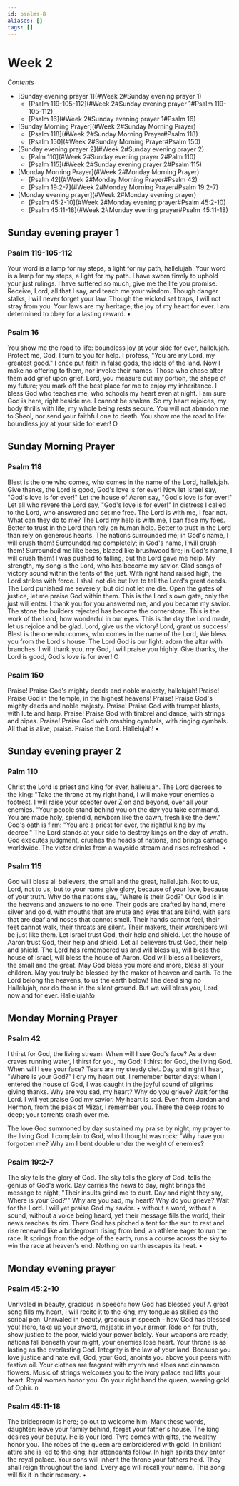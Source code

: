 ```yaml
---
id: psalms-8
aliases: []
tags: []
---
```


# Week 2

*Contents*
* [Sunday evening prayer 1](#Week 2#Sunday evening prayer 1)
  * [Psalm 119-105-112](#Week 2#Sunday evening prayer 1#Psalm 119-105-112)
  * [Psalm 16](#Week 2#Sunday evening prayer 1#Psalm 16)
* [Sunday Morning Prayer](#Week 2#Sunday Morning Prayer)
  * [Psalm 118](#Week 2#Sunday Morning Prayer#Psalm 118)
  * [Psalm 150](#Week 2#Sunday Morning Prayer#Psalm 150)
* [Sunday evening prayer 2](#Week 2#Sunday evening prayer 2)
  * [Palm 110](#Week 2#Sunday evening prayer 2#Palm 110)
  * [Psalm 115](#Week 2#Sunday evening prayer 2#Psalm 115)
* [Monday Morning Prayer](#Week 2#Monday Morning Prayer)
  * [Psalm 42](#Week 2#Monday Morning Prayer#Psalm 42)
  * [Psalm 19:2-7](#Week 2#Monday Morning Prayer#Psalm 19:2-7)
* [Monday evening prayer](#Week 2#Monday evening prayer)
  * [Psalm 45:2-10](#Week 2#Monday evening prayer#Psalm 45:2-10)
  * [Psalm 45:11-18](#Week 2#Monday evening prayer#Psalm 45:11-18)

## Sunday evening prayer 1

### Psalm 119-105-112

Your word is a lamp for my steps, a light for my path, hallelujah.
Your word is a lamp for my steps, a light for my path.
I have sworn firmly to uphold your just rulings.
I have suffered so much, give me the life you promise.
Receive, Lord, all that I say, and teach me your wisdom.
Though danger stalks,
I will never forget your law.
Though the wicked set traps, I will not stray from you.
Your laws are my heritage, the joy of my heart for ever.
I am determined to obey for a lasting reward. •

### Psalm 16

You show me the road to life: boundless joy at your side for ever, hallelujah.
Protect me, God, I turn to you for help.
I profess, "You are my Lord, my greatest good."
I once put faith in false gods, the idols of the land.
Now I make no offering to them, nor invoke their names.
Those who chase after them add grief upon grief.
Lord, you measure out my portion, the shape of my future;
you mark off the best place for me to enjoy my inheritance.
I bless God who teaches me, who schools my heart even at night.
I am sure God is here, right beside me.
I cannot be shaken.
So my heart rejoices, my body thrills with life, my whole being rests secure.
You will not abandon me to Sheol, nor send your faithful one to death.
You show me the road to life: boundless joy at your side for ever! O

## Sunday Morning Prayer

### Psalm 118

Blest is the one who comes,
who comes in the name of the Lord, hallelujah.
Give thanks, the Lord is good,
God's love is for ever!
Now let Israel say,
"God's love is for ever!"
Let the house of Aaron say,
"God's love is for ever!"
Let all who revere the Lord say,
"God's love is for ever!"
In distress I called to the Lord, who answered and set me free.
The Lord is with me, I fear not.
What can they do to me?
The Lord my help is with me, I can face my foes.
Better to trust in the Lord than rely on human help.
Better to trust in the Lord than rely on generous hearts.
The nations surrounded me; in God's name, I will crush them!
Surrounded me completely; in God's name, I will crush them!
Surrounded me like bees, blazed like brushwood fire; in God's name, I will crush them!
I was pushed to falling, but the Lord gave me help.
My strength, my song is the Lord, who has become my savior.
Glad songs of victory sound within the tents of the just.
With right hand raised high, the Lord strikes with force.
I shall not die but live to tell the Lord's great deeds.
The Lord punished me severely, but did not let me die.
Open the gates of justice, let me praise God within them.
This is the Lord's own gate, only the just will enter.
I thank you for you answered me, and you became my savior.
The stone the builders rejected has become the cornerstone.
This is the work of the Lord, how wonderful in our eyes.
This is the day the Lord made, let us rejoice and be glad.
Lord, give us the victory!
Lord, grant us success!
Blest is the one who comes, who comes in the name of the Lord, We bless you from the Lord's house.
The Lord God is our light: adorn the altar with branches.
I will thank you, my God, I will praise you highly.
Give thanks, the Lord is good, God's love is for ever! O

### Psalm 150

Praise! Praise God's mighty deeds and noble majesty, hallelujah!
Praise! Praise God in the temple, in the highest heavens!
Praise! Praise God's mighty deeds and noble majesty.
Praise! Praise God with trumpet blasts, with lute and harp.
Praise! Praise God with timbrel and dance, with strings and pipes.
Praise! Praise God with crashing cymbals, with ringing cymbals.
All that is alive, praise. Praise the Lord.
Hallelujah! •

## Sunday evening prayer 2

### Palm 110

Christ the Lord is priest and king for ever, hallelujah.
The Lord decrees to the king:
"Take the throne at my right hand, I will make your enemies a footrest.
I will raise your scepter over Zion and beyond, over all your enemies.
"Your people stand behind you on the day you take command.
You are made holy, splendid, newborn like the dawn, fresh like the dew."
God's oath is firm:
"You are a priest for ever, the rightful king by my decree." The Lord stands at your side to destroy kings on the day of wrath.
God executes judgment, crushes the heads of nations, and brings carnage worldwide.
The victor drinks from a wayside stream and rises refreshed. •

### Psalm 115

God will bless all believers, the small and the great, hallelujah.
Not to us, Lord, not to us, but to your name give glory, because of your love, because of your truth.
Why do the nations say,
"Where is their God?"
Our God is in the heavens and answers to no one.
Their gods are crafted by hand, mere silver and gold, with mouths that are mute and eyes that are blind, with ears that are deaf and noses that cannot smell.
Their hands cannot feel, their feet cannot walk, their throats are silent.
Their makers, their worshipers will be just like them.
Let Israel trust God, their help and shield.
Let the house of Aaron trust God, their help and shield.
Let all believers trust God, their help and shield.
The Lord has remembered us and will bless us,
will bless the house of Israel, will bless the house of Aaron.
God will bless all believers, the small and the great.
May God bless you more and more, bless all your children.
May you truly be blessed
by the maker of heaven and earth.
To the Lord belong the heavens, to us the earth below!
The dead sing no Hallelujah, nor do those in the silent ground.
But we will bless you, Lord, now and for ever.
Hallelujah!o

## Monday Morning Prayer

### Psalm 42

I thirst for God, the living stream.
When will I see God's face?
As a deer craves running water, I thirst for you, my God;
I thirst for God, the living God.
When will I see your face?
Tears are my steady diet.
Day and night I hear,
"Where is your God?"
I cry my heart out, I remember better days:
when I entered the house of God, I was caught in the joyful sound of pilgrims giving thanks.
Why are you sad, my heart?
Why do you grieve?
Wait for the Lord.
I will yet praise God my savior.
My heart is sad.
Even from Jordan and Hermon, from the peak of Mizar, I remember you.
There the deep roars to deep; your torrents crash over me.

The love God summoned by day sustained my praise by night, my prayer to the living God.
I complain to God, who I thought was rock:
"Why have you forgotten me?
Why am I bent double under the weight of enemies?

### Psalm 19:2-7

The sky tells the glory of God.
The sky tells the glory of God, tells the genius of God's work.
Day carries the news to day, night brings the message to night,
"Their insults grind me to dust.
Day and night they say, Where is your God?'" Why are you sad, my heart?
Why do you grieve?
Wait for the Lord.
I will yet praise God my savior. •
without a word, without a sound, without a voice being heard, yet their message fills the world, their news reaches its rim.
There God has pitched a tent for the sun to rest and rise renewed like a bridegroom rising from bed, an athlete eager to run the race.
It springs from the edge of the earth, runs a course across the sky to win the race at heaven's end.
Nothing on earth escapes its heat. •

## Monday evening prayer

### Psalm 45:2-10

Unrivaled in beauty, gracious in speech: how God has blessed you!
A great song fills my heart, I will recite it to the king, my tongue as skilled as the scribal pen.
Unrivaled in beauty, gracious in speech - how God has blessed you!
Hero, take up your sword, majestic in your armor.
Ride on for truth, show justice to the poor, wield your power boldly.
Your weapons are ready;
nations fall beneath your might, your enemies lose heart.
Your throne is as lasting as the everlasting God.
Integrity is the law of your land.
Because you love justice and hate evil, God, your God, anoints you above your peers with festive oil.
Your clothes are fragrant with myrrh and aloes and cinnamon flowers.
Music of strings welcomes you to the ivory palace and lifts your heart.
Royal women honor you.
On your right hand the queen, wearing gold of Ophir. n

### Psalm 45:11-18

The bridegroom is here; go out to welcome him.
Mark these words, daughter: leave your family behind, forget your father's house.
The king desires your beauty.
He is your lord.
Tyre comes with gifts, the wealthy honor you.
The robes of the queen are embroidered with gold.
In brilliant attire she is led to the king; her attendants follow.
In high spirits
they enter the royal palace.
Your sons will inherit the throne your fathers held.
They shall reign throughout the land.
Every age will recall your name.
This song will fix it in their memory. •

